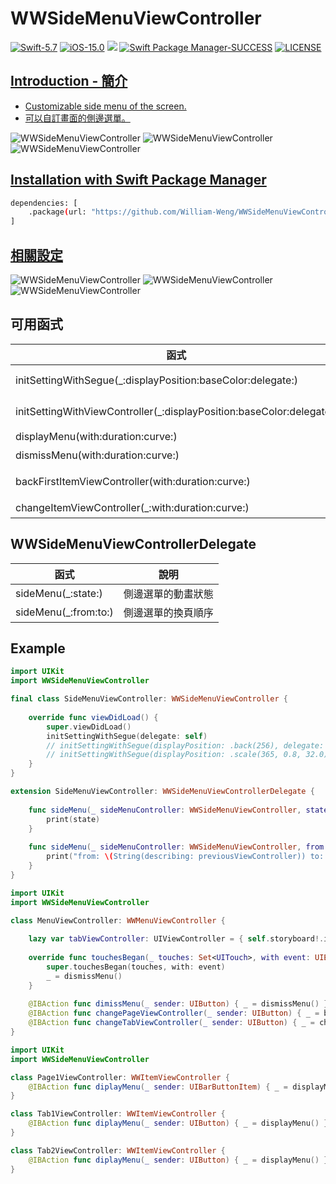 # WWSideMenuViewController

[![Swift-5.7](https://img.shields.io/badge/Swift-5.7-orange.svg?style=flat)](https://developer.apple.com/swift/) [![iOS-15.0](https://img.shields.io/badge/iOS-15.0-pink.svg?style=flat)](https://developer.apple.com/swift/) ![](https://img.shields.io/github/v/tag/William-Weng/WWSideMenuViewController) [![Swift Package Manager-SUCCESS](https://img.shields.io/badge/Swift_Package_Manager-SUCCESS-blue.svg?style=flat)](https://developer.apple.com/swift/) [![LICENSE](https://img.shields.io/badge/LICENSE-MIT-yellow.svg?style=flat)](https://developer.apple.com/swift/)

## [Introduction - 簡介](https://swiftpackageindex.com/William-Weng)
- [Customizable side menu of the screen.](https://github.com/kukushi/SideMenu)
- [可以自訂畫面的側邊選單。](https://github.com/William-Weng/Cocoapods)

![WWSideMenuViewController](./Example_Front.webp)
![WWSideMenuViewController](./Example_Back.webp)
![WWSideMenuViewController](./Example_Scale.webp)

## [Installation with Swift Package Manager](https://medium.com/彼得潘的-swift-ios-app-開發問題解答集/使用-spm-安裝第三方套件-xcode-11-新功能-2c4ffcf85b4b)
```bash
dependencies: [
    .package(url: "https://github.com/William-Weng/WWSideMenuViewController.git", .upToNextMajor(from: "1.5.1"))
]
```

## [相關設定](https://ezgif.com/video-to-webp)
![WWSideMenuViewController](./Setting.png)
![WWSideMenuViewController](./Setting_Item.webp)
![WWSideMenuViewController](./Setting_Menu.webp)

## 可用函式
|函式|說明|
|-|-|
|initSettingWithSegue(_:displayPosition:baseColor:delegate:)|初始化設定 (使用Segue)|
|initSettingWithViewController(_:displayPosition:baseColor:delegate:)|初始化設定 (使用UIViewController)|
|displayMenu(with:duration:curve:)|顯示側邊選單|
|dismissMenu(with:duration:curve:)|隱藏側邊選單|
|backFirstItemViewController(with:duration:curve:)|回到一開始的頁面 (第一頁)|
|changeItemViewController(_:with:duration:curve:)|切換頁面|

## WWSideMenuViewControllerDelegate
|函式|說明|
|-|-|
|sideMenu(_:state:)|側邊選單的動畫狀態|
|sideMenu(_:from:to:)|側邊選單的換頁順序|

## Example
```swift
import UIKit
import WWSideMenuViewController

final class SideMenuViewController: WWSideMenuViewController {
    
    override func viewDidLoad() {
        super.viewDidLoad()
        initSettingWithSegue(delegate: self)
        // initSettingWithSegue(displayPosition: .back(256), delegate: self)
        // initSettingWithSegue(displayPosition: .scale(365, 0.8, 32.0), baseColor: .clear, delegate: self)
    }
}

extension SideMenuViewController: WWSideMenuViewControllerDelegate {
    
    func sideMenu(_ sideMenuController: WWSideMenuViewController, state: MenuState) {
        print(state)
    }
    
    func sideMenu(_ sideMenuController: WWSideMenuViewController, from previousViewController: UIViewController?, to nextViewController: UIViewController) {
        print("from: \(String(describing: previousViewController)) to: \(nextViewController)")
    }
}
```
```swift
import UIKit
import WWSideMenuViewController

class MenuViewController: WWMenuViewController {
    
    lazy var tabViewController: UIViewController = { self.storyboard!.instantiateViewController(withIdentifier: "Tab") }()
    
    override func touchesBegan(_ touches: Set<UITouch>, with event: UIEvent?) {
        super.touchesBegan(touches, with: event)
        _ = dismissMenu()
    }
    
    @IBAction func dimissMenu(_ sender: UIButton) { _ = dismissMenu() }
    @IBAction func changePageViewController(_ sender: UIButton) { _ = backFirstItemViewController() }
    @IBAction func changeTabViewController(_ sender: UIButton) { _ = changeItemViewController(tabViewController) }
}
```
```swift
import UIKit
import WWSideMenuViewController

class Page1ViewController: WWItemViewController {
    @IBAction func diplayMenu(_ sender: UIBarButtonItem) { _ = displayMenu() }
}

class Tab1ViewController: WWItemViewController {
    @IBAction func diplayMenu(_ sender: UIButton) { _ = displayMenu() }
}

class Tab2ViewController: WWItemViewController {
    @IBAction func diplayMenu(_ sender: UIButton) { _ = displayMenu() }
}
```
